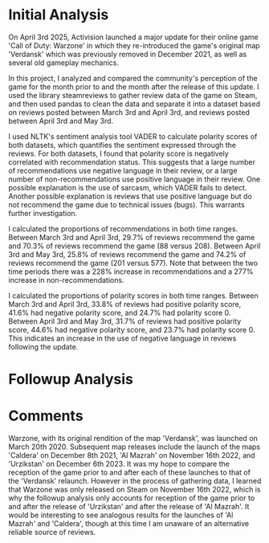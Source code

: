 # Initial Analysis

On April 3rd 2025, Activision launched a major update for their online game 'Call of Duty: Warzone' in which they re-introduced the game's original map 'Verdansk' which was previously removed in December 2021, as well as several old gameplay mechanics.

In this project, I analyzed and compared the community's perception of the game for the month prior to and the month after the release of this update. I used the library steamreviews to gather review data of the game on Steam, and then used pandas to clean the data and separate it into a dataset based on reviews posted between March 3rd and April 3rd, and reviews posted between April 3rd and May 3rd.

I used NLTK's sentiment analysis tool VADER to calculate polarity scores of both datasets, which quantifies the sentiment expressed through the reviews. For both datasets, I found that polarity score is negatively correlated with recommendation status. This suggests that a large number of recommendations use negative language in their review, or a large number of non-recommendations use positive language in their review. One possible explanation is the use of sarcasm, which VADER fails to detect. Another possible explanation is reviews that use positive language but do not recommend the game due to technical issues (bugs). This warrants further investigation.

I calculated the proportions of recommendations in both time ranges. Between March 3rd and April 3rd, 29.7% of reviews recommend the game and 70.3% of reviews recommend the game (88 versus 208). Between April 3rd and May 3rd, 25.8% of reviews recommend the game and 74.2% of reviews recommend the game (201 versus 577). Note that between the two time periods there was a 228% increase in recommendations and a 277% increase in non-recommendations.

I calculated the proportions of polarity scores in both time ranges. Between March 3rd and April 3rd, 33.8% of reviews had positive polarity score, 41.6% had negative polarity score, and 24.7% had polarity score 0. Between April 3rd and May 3rd, 31.7% of reviews had positive polarity score, 44.6% had negative polarity score, and 23.7% had polarity score 0. This indicates an increase in the use of negative language in reviews following the update.

# Followup Analysis

# Comments

Warzone, with its original rendition of the map 'Verdansk', was launched on March 20th 2020. Subsequent map releases include the launch of the maps 'Caldera' on December 8th 2021, 'Al Mazrah' on November 16th 2022, and 'Urzikstan' on December 6th 2023. It was my hope to compare the reception of the game prior to and after each of these launches to that of the 'Verdansk' relaunch. However in the process of gathering data, I learned that Warzone was only released on Steam on November 16th 2022, which is why the followup analysis only accounts for reception of the game prior to and after the release of 'Urzikstan' and after the release of 'Al Mazrah'. It would be interesting to see analogous results for the launches of 'Al Mazrah' and 'Caldera', though at this time I am unaware of an alternative reliable source of reviews.
